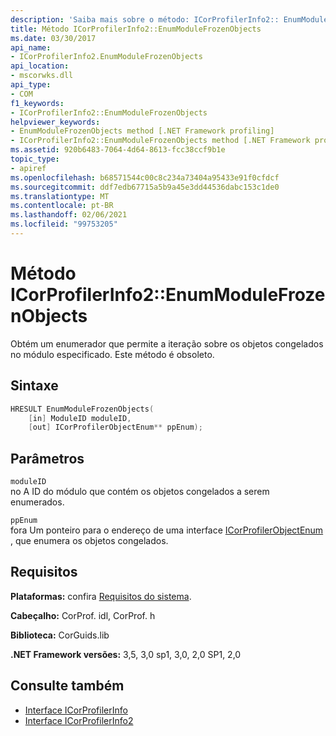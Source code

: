 ```yaml
---
description: 'Saiba mais sobre o método: ICorProfilerInfo2:: EnumModuleFrozenObjects'
title: Método ICorProfilerInfo2::EnumModuleFrozenObjects
ms.date: 03/30/2017
api_name:
- ICorProfilerInfo2.EnumModuleFrozenObjects
api_location:
- mscorwks.dll
api_type:
- COM
f1_keywords:
- ICorProfilerInfo2::EnumModuleFrozenObjects
helpviewer_keywords:
- EnumModuleFrozenObjects method [.NET Framework profiling]
- ICorProfilerInfo2::EnumModuleFrozenObjects method [.NET Framework profiling]
ms.assetid: 920b6483-7064-4d64-8613-fcc38ccf9b1e
topic_type:
- apiref
ms.openlocfilehash: b68571544c00c8c234a73404a95433e91f0cfdcf
ms.sourcegitcommit: ddf7edb67715a5b9a45e3dd44536dabc153c1de0
ms.translationtype: MT
ms.contentlocale: pt-BR
ms.lasthandoff: 02/06/2021
ms.locfileid: "99753205"
---
```

# <a name="icorprofilerinfo2enummodulefrozenobjects-method"></a>Método ICorProfilerInfo2::EnumModuleFrozenObjects

Obtém um enumerador que permite a iteração sobre os objetos congelados no módulo especificado. Este método é obsoleto.  
  
## <a name="syntax"></a>Sintaxe  
  
```cpp  
HRESULT EnumModuleFrozenObjects(  
    [in] ModuleID moduleID,  
    [out] ICorProfilerObjectEnum** ppEnum);  
```  
  
## <a name="parameters"></a>Parâmetros  

 `moduleID`  
 no A ID do módulo que contém os objetos congelados a serem enumerados.  
  
 `ppEnum`  
 fora Um ponteiro para o endereço de uma interface [ICorProfilerObjectEnum](icorprofilerobjectenum-interface.md) , que enumera os objetos congelados.  
  
## <a name="requirements"></a>Requisitos  

 **Plataformas:** confira [Requisitos do sistema](../../get-started/system-requirements.md).  
  
 **Cabeçalho:** CorProf. idl, CorProf. h  
  
 **Biblioteca:** CorGuids.lib  
  
 **.NET Framework versões:** 3,5, 3,0 sp1, 3,0, 2,0 SP1, 2,0  
  
## <a name="see-also"></a>Consulte também

- [Interface ICorProfilerInfo](icorprofilerinfo-interface.md)
- [Interface ICorProfilerInfo2](icorprofilerinfo2-interface.md)
